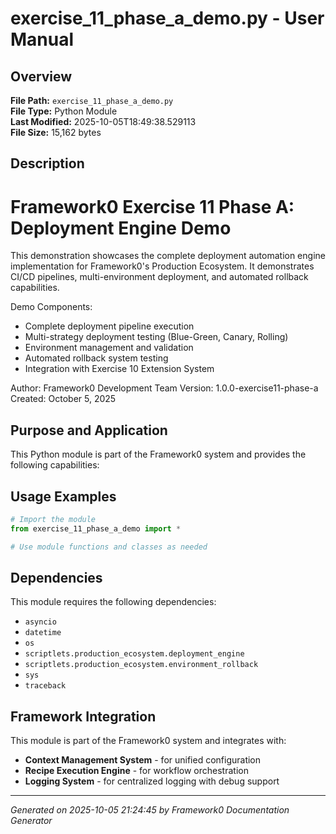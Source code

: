 # exercise_11_phase_a_demo.py - User Manual

## Overview
**File Path:** `exercise_11_phase_a_demo.py`  
**File Type:** Python Module  
**Last Modified:** 2025-10-05T18:49:38.529113  
**File Size:** 15,162 bytes  

## Description
Framework0 Exercise 11 Phase A: Deployment Engine Demo
=====================================================

This demonstration showcases the complete deployment automation engine
implementation for Framework0's Production Ecosystem. It demonstrates
CI/CD pipelines, multi-environment deployment, and automated rollback
capabilities.

Demo Components:
- Complete deployment pipeline execution
- Multi-strategy deployment testing (Blue-Green, Canary, Rolling)
- Environment management and validation
- Automated rollback system testing
- Integration with Exercise 10 Extension System

Author: Framework0 Development Team
Version: 1.0.0-exercise11-phase-a
Created: October 5, 2025

## Purpose and Application
This Python module is part of the Framework0 system and provides the following capabilities:

## Usage Examples

```python
# Import the module
from exercise_11_phase_a_demo import *

# Use module functions and classes as needed
```


## Dependencies

This module requires the following dependencies:

- `asyncio`
- `datetime`
- `os`
- `scriptlets.production_ecosystem.deployment_engine`
- `scriptlets.production_ecosystem.environment_rollback`
- `sys`
- `traceback`


## Framework Integration

This module is part of the Framework0 system and integrates with:

- **Context Management System** - for unified configuration
- **Recipe Execution Engine** - for workflow orchestration
- **Logging System** - for centralized logging with debug support


---
*Generated on 2025-10-05 21:24:45 by Framework0 Documentation Generator*

